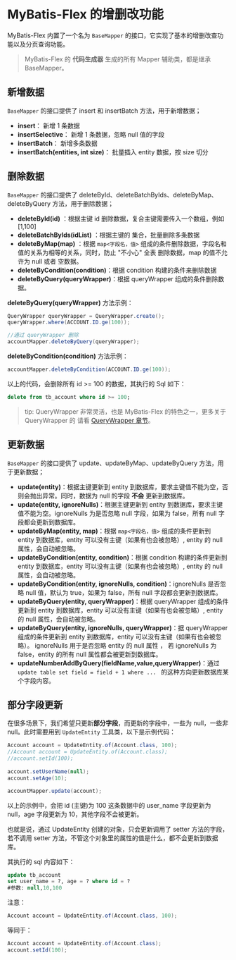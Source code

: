 # MyBatis-Flex 的增删改功能

MyBatis-Flex 内置了一个名为 `BaseMapper` 的接口，它实现了基本的增删改查功能以及分页查询功能。

> MyBatis-Flex 的 **代码生成器** 生成的所有 Mapper 辅助类，都是继承 BaseMapper。

## 新增数据

`BaseMapper` 的接口提供了 insert 和 insertBatch 方法，用于新增数据；

- **insert**： 新增 1 条数据
- **insertSelective**： 新增 1 条数据，忽略 null 值的字段
- **insertBatch**： 新增多条数据
- **insertBatch(entities, int size)**： 批量插入 entity 数据，按 size 切分


## 删除数据

`BaseMapper` 的接口提供了 deleteById、deleteBatchByIds、deleteByMap、deleteByQuery 方法，用于删除数据；

- **deleteById(id)** ：根据主键 id 删除数据，复合主键需要传入一个数组，例如 [1,100]
- **deleteBatchByIds(idList)** ：根据主键的 集合，批量删除多条数据
- **deleteByMap(map)** ：根据 `map<字段名，值>` 组成的条件删除数据，字段名和值的关系为相等的关系，同时，防止 "不小心" 全表 
删除数据，map 的值不允许为 null 或者 空数据。
- **deleteByCondition(condition)**：根据 condition 构建的条件来删除数据
- **deleteByQuery(queryWrapper)**：根据 queryWrapper 组成的条件删除数据。


**deleteByQuery(queryWrapper)** 方法示例：

```java
QueryWrapper queryWrapper = QueryWrapper.create();
queryWrapper.where(ACCOUNT.ID.ge(100));

//通过 queryWrapper 删除
accountMapper.deleteByQuery(queryWrapper);
```

**deleteByCondition(condition)** 方法示例：

```java
accountMapper.deleteByCondition(ACCOUNT.ID.ge(100));
```


以上的代码，会删除所有 id >= 100 的数据，其执行的 Sql 如下：

```sql
delete from tb_account where id >= 100;
```

>tip: QueryWrapper 非常灵活，也是 MyBatis-Flex 的特色之一，更多关于 QueryWrapper 的
> 请看 [QueryWrapper 章节](./querywrapper)。

## 更新数据

`BaseMapper` 的接口提供了 update、updateByMap、updateByQuery 方法，用于更新数据；

- **update(entity)**：根据主键更新到 entity 到数据库，要求主键值不能为空，否则会抛出异常。同时，数据为 null 的字段 **不会** 更新到数据库。 
- **update(entity, ignoreNulls)**：根据主键更新到 entity 到数据库，要求主键值不能为空。ignoreNulls 为是否忽略 null 字段，如果为 false，所有 null 字段都会更新到数据库。
- **updateByMap(entity, map)**：根据 `map<字段名，值>` 组成的条件更新到 entity 到数据库，entity 可以没有主键（如果有也会被忽略）, entity 的 null 属性，会自动被忽略。
- **updateByCondition(entity, condition)**：根据 condition 构建的条件更新到 entity 到数据库，entity 可以没有主键（如果有也会被忽略）, entity 的 null 属性，会自动被忽略。
- **updateByCondition(entity, ignoreNulls, condition)**：ignoreNulls 是否忽略 null 值，默认为 true，如果为 false，所有 null 字段都会更新到数据库。
- **updateByQuery(entity, queryWrapper)**：根据 queryWrapper 组成的条件更新到 entity 到数据库，entity 可以没有主键（如果有也会被忽略）, entity 的 null 属性，会自动被忽略。
- **updateByQuery(entity, ignoreNulls, queryWrapper)**：据 queryWrapper 组成的条件更新到 entity 到数据库，entity 可以没有主键（如果有也会被忽略）。 ignoreNulls 用于是否忽略 entity 的 null 属性
， 若 ignoreNulls 为 false，entity 的所有 null 属性都会被更新到数据库。
- **updateNumberAddByQuery(fieldName,value,queryWrapper)**：通过 `update table set field = field + 1 where ... ` 的这种方向更新数据库某个字段内容。


## 部分字段更新

在很多场景下，我们希望只更新**部分字段**，而更新的字段中，一些为 null，一些非 null。此时需要用到 `UpdateEntity` 工具类，以下是示例代码：

```java
Account account = UpdateEntity.of(Account.class, 100);
//Account account = UpdateEntity.of(Account.class);
//account.setId(100);
        
account.setUserName(null);
account.setAge(10);

accountMapper.update(account);
```




以上的示例中，会把 id (主键)为 100 这条数据中的 user_name 字段更新为 null，age 字段更新为 10，其他字段不会被更新。

也就是说，通过 UpdateEntity 创建的对象，只会更新调用了 setter 方法的字段，若不调用 setter 方法，不管这个对象里的属性的值是什么，都不会更新到数据库。

其执行的 sql 内容如下：

```sql
update tb_account
set user_name = ?, age = ? where id = ? 
#参数: null,10,100
```

注意：

```java
Account account = UpdateEntity.of(Account.class, 100);
```
等同于：

```java
Account account = UpdateEntity.of(Account.class);
account.setId(100);
```

